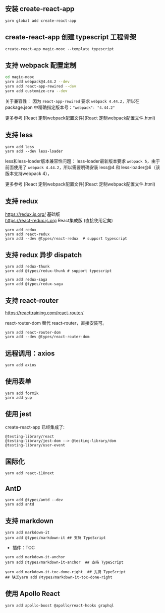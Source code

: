 ## 安装 create-react-app 

```
yarn global add create-react-app 
```

## create-react-app 创建 typescript 工程骨架

```
create-react-app magic-mooc --template typescript
```

## 支持 webpack 配置定制

```bash
cd magic-mooc
yarn add webpack@4.44.2 --dev
yarn add react-app-rewired --dev
yarn add customize-cra --dev
```

关于兼容性： 因为 `react-app-rewired` 要求 `webpack 4.44.2`，所以在 package.json 中精确指定版本号：`"webpack": "4.44.2"`

更多参考 [React 定制webpack配置文件](React 定制webpack配置文件.html)

## 支持 less

```
yarn add less
yarn add --dev less-loader
```
less和less-loader版本兼容性问题： less-loader最新版本要求 `webpack 5`，由于前面使用了 `webpack 4.44.2`，所以需要明确安装 less@4 和 less-loader@6（该版本支持webpack 4），

更多参考 [React 定制webpack配置文件](React 定制webpack配置文件.html)

## 支持 redux

https://redux.js.org/ 基础版  
https://react-redux.js.org React集成版 (直接使用足矣)

```
yarn add redux
yarn add react-redux
yarn add --dev @types/react-redux  # support typescript
```

## 支持 redux 异步 dispatch

```
yarn add redux-thunk
yarn add @types/redux-thunk # support typescript

yarn add redux-saga
yarn add @types/redux-saga
```

## 支持 react-router

https://reacttraining.com/react-router/

react-router-dom  替代 react-router，直接安装可。

```
yarn add react-router-dom
yarn add --dev @types/react-router-dom 
```

## 远程调用：axios

```
yarn add axios
```

## 使用表单

```
yarn add formik
yarn add yup
```

## 使用 jest

create-react-app 已经集成了:
```
@testing-library/react
@testing-library/jest-dom --> @testing-library/dom
@testing-library/user-event
```

## 国际化

```
yarn add react-i18next
```

## AntD
```
yarn add @types/antd --dev
yarn add antd
```

## 支持 markdown

```
yarn add markdown-it
yarn add @types/markdown-it ## 支持 TypeScript

```

* 插件：TOC

```
yarn add markdown-it-anchor
yarn add @types/markdown-it-anchor  ## 支持 TypeScript

yarn add markdown-it-toc-done-right  ## 支持 TypeScript
## 缺乏yarn add @types/markdown-it-toc-done-right
```

## 使用 Apollo React

```
yarn add apollo-boost @apollo/react-hooks graphql
```
